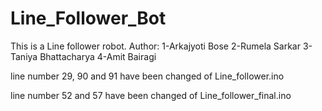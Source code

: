 # Line_Follower_Bot
This is a Line follower robot. 
Author:
  1-Arkajyoti Bose
  2-Rumela Sarkar
  3-Taniya Bhattacharya
  4-Amit Bairagi
  
  
  line number 29, 90 and 91 have been changed of Line_follower.ino


  line number 52 and 57 have been changed of Line_follower_final.ino
